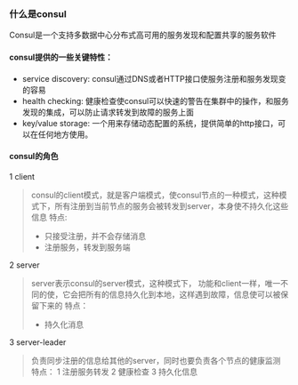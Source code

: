 ### 什么是consul
Consul是一个支持多数据中心分布式高可用的服务发现和配置共享的服务软件

#### consul提供的一些关键特性：
+ service discovery: consul通过DNS或者HTTP接口使服务注册和服务发现变的容易
+ health checking: 健康检查使consul可以快速的警告在集群中的操作，和服务发现的集成，可以防止请求转发到故障的服务上面
+ key/value storage: 一个用来存储动态配置的系统，提供简单的http接口，可以在任何地方使用。

#### consul的角色
1 client
> consul的client模式，就是客户端模式，使consul节点的一种模式，这种模式下，所有注册到当前节点的服务会被转发到server，本身使不持久化这些信息
> 特点:
> + 只接受注册，并不会存储消息
> + 注册服务，转发到服务端

2 server
> server表示consul的server模式，这种模式下， 功能和client一样，唯一不同的使，它会把所有的信息持久化到本地，这样遇到故障，信息使可以被保留下来的
> 特点：
> + 持久化消息

3 server-leader
> 负责同步注册的信息给其他的server，同时也要负责各个节点的健康监测
> 特点： 
> 1 注册服务转发
> 2 健康检查
> 3 持久化信息